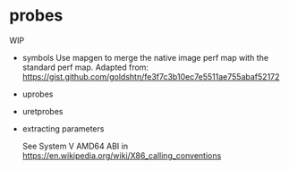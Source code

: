 # probes

WIP

- symbols
  Use mapgen to merge the native image perf map with the standard perf map.
  Adapted from: https://gist.github.com/goldshtn/fe3f7c3b10ec7e5511ae755abaf52172
- uprobes
- uretprobes
- extracting parameters

  See System V AMD64 ABI in https://en.wikipedia.org/wiki/X86_calling_conventions